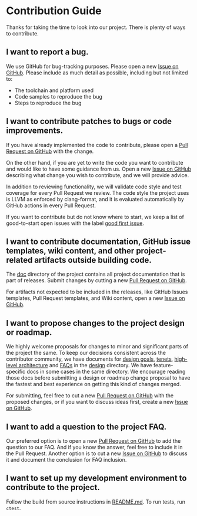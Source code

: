 # Contribution Guide <!-- omit in toc -->
Thanks for taking the time to look into our project. There is plenty of ways to contribute. 

## I want to report a bug.
We use GitHub for bug-tracking purposes. Please open a new [Issue on GitHub](https://github.com/sdavtaker/ia-devs-cd-poc/issues).
Please include as much detail as possible, including but not limited to:
- The toolchain and platform used
- Code samples to reproduce the bug
- Steps to reproduce the bug

## I want to contribute patches to bugs or code improvements.
If you have already implemented the code to contribute, please open a [Pull Request on GitHub](https://github.com/sdavtaker/cadmium/pulls) with the change.

On the other hand, if you are yet to write the code you want to contribute and would like to have some guidance from us. Open a new [Issue on GitHub](https://github.com/sdavtaker/ia-devs-cd-poc/issues) describing what change you wish to contribute, and we will provide advice.

In addition to reviewing functionality, we will validate code style and test coverage for every Pull Request we review. The code style the project uses is LLVM as enforced by clang-format, and it is evaluated automatically by GitHub actions in every Pull Request.

If you want to contribute but do not know where to start, we keep a list of good-to-start open issues with the label [good first issue](https://github.com/sdavtaker/ia-devs-cd-poc/labels/good%20first%20issue).

## I want to contribute documentation, GitHub issue templates, wiki content, and other project-related artifacts outside building code. 
The [doc](./doc) directory of the project contains all project documentation that is part of releases. Submit changes by cutting a new [Pull Request on GitHub](https://github.com/sdavtaker/cadmium/pulls). 

For artifacts not expected to be included in the releases, like GitHub Issues templates, Pull Request templates, and Wiki content, open a new [Issue on GitHub](https://github.com/sdavtaker/ia-devs-cd-poc/issues).

## I want to propose changes to the project design or roadmap.
We highly welcome proposals for changes to minor and significant parts of the project the same. To keep our decisions consistent across the contributor community, we have documents for [design goals](./design/architecture.md), [tenets](./design/tenets.md), [high-level architecture](./design/architecture.md) and [FAQs](./design/FAQs.md) in the [design](./design) directory. We have feature-specific docs in some cases in the same directory. We encourage reading those docs before submitting a design or roadmap change proposal to have the fastest and best experience on getting this kind of changes merged.

For submitting, feel free to cut a new [Pull Request on GitHub](https://github.com/sdavtaker/cadmium/pulls) with the proposed changes, or if you want to discuss ideas first, create a new [Issue on GitHub](https://github.com/sdavtaker/ia-devs-cd-poc/issues).

## I want to add a question to the project FAQ.
Our preferred option is to open a new [Pull Request on GitHub](https://github.com/sdavtaker/cadmium/pulls) to add the question to our FAQ. And if you know the answer, feel free to include it in the Pull Request. Another option is to cut a new [Issue on GitHub](https://github.com/sdavtaker/ia-devs-cd-poc/issues) to discuss it and document the conclusion for FAQ inclusion.

## I want to set up my development environment to contribute to the project.
Follow the build from source instructions in [README.md](./README.md). To run tests, run `ctest`.

